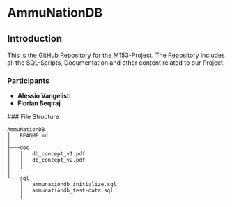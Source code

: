 # AmmuNationDB

## Introduction

This is the GitHub Repository for the M153-Project.
The Repository includes all the SQL-Scripts, Documentation and other content related to our Project.

### Participants
* **Alessio Vangelisti**
* **Florian Beqiraj**

### File Structure

```
AmmuNationDB
│   README.md
│
├───doc
│   │   db_concept_v1.pdf
│   │   db_concept_v2.pdf
│   │
│
└───sql
    │   ammunationdb_initialize.sql
    │   ammunationdb_test-data.sql
    │
``` 